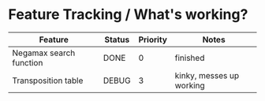 # Feature Tracking / What's working?

| Feature | Status | Priority | Notes |
| ------- | ------ | --------- | ---- |
| Negamax search function | DONE | 0 | finished |
| Transposition table | DEBUG | 3 | kinky, messes up working |
 